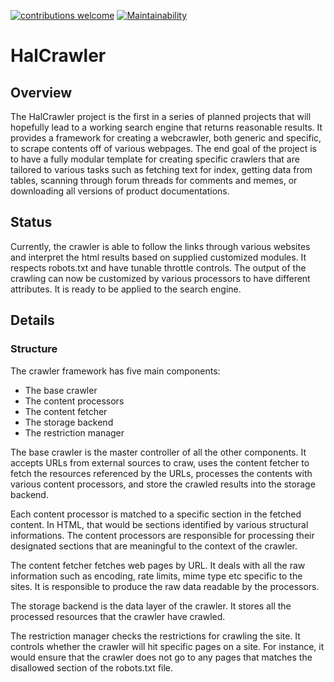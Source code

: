 [![contributions welcome](https://img.shields.io/badge/contributions-welcome-brightgreen.svg?style=flat)](https://github.com/dwyl/esta/issues)
[![Maintainability](https://api.codeclimate.com/v1/badges/cc6aba39b5828f2955ec/maintainability)](https://codeclimate.com/github/shilongdai/HalCrawler/maintainability)

# HalCrawler
## Overview
The HalCrawler project is the first in a series of planned projects that will hopefully lead to a working search engine that returns reasonable results. It provides a framework for creating a webcrawler, both generic and specific, to scrape contents off of various webpages. The end goal of the project is to have a fully modular template for creating specific crawlers that are tailored to various tasks such as fetching text for index, getting data from tables, scanning through forum threads for comments and memes, or downloading all versions of product documentations.

## Status
Currently, the crawler is able to follow the links through various websites and interpret the html results based on supplied customized modules. It respects robots.txt and have tunable throttle controls. The output of the crawling can now be customized by various processors to have different attributes. It is ready to be applied to the search engine.


## Details
### Structure
The crawler framework has five main components:

- The base crawler
- The content processors
- The content fetcher
- The storage backend
- The restriction manager

The base crawler is the master controller of all the other components. It accepts URLs from external sources to craw, uses the content fetcher to fetch the resources referenced by the URLs, processes the contents with various content processors, and store the crawled results into the storage backend.

Each content processor is matched to a specific section in the fetched content. In HTML, that would be sections identified by various structural informations. The content processors are responsible for processing their designated sections that are meaningful to the context of the crawler.

The content fetcher fetches web pages by URL. It deals with all the raw information such as encoding, rate limits, mime type etc specific to the sites. It is responsible to produce the raw data readable by the processors.

The storage backend is the data layer of the crawler. It stores all the processed resources that the crawler have crawled.

The restriction manager checks the restrictions for crawling the site. It controls whether the crawler will hit specific pages on a site. For instance, it would ensure that the crawler does not go to any pages that matches the disallowed section of the robots.txt file.

